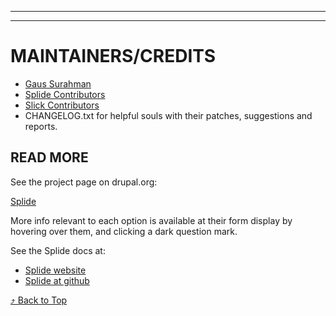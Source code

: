 ***
***
# <a name="maintainers"> </a>MAINTAINERS/CREDITS
* [Gaus Surahman](https://drupal.org/user/159062)
* [Splide Contributors](https://www.drupal.org/node/3215092/committers)
* [Slick Contributors](https://www.drupal.org/node/2232779/committers)
* CHANGELOG.txt for helpful souls with their patches, suggestions and reports.


## READ MORE
See the project page on drupal.org:

[Splide](http://drupal.org/project/splide)

More info relevant to each option is available at their form display by hovering
over them, and clicking a dark question mark.

See the Splide docs at:

* [Splide website](https://splidejs.com/)
* [Splide at github](https://github.com/Splidejs/splide)

[&#10548; Back to Top](#top)
